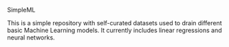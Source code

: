 SimpleML

This is a simple repository with self-curated datasets used to drain different basic Machine Learning models. It currently includes linear regressions and neural networks.
